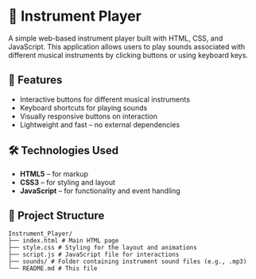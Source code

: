 # 🎵 Instrument Player

A simple web-based instrument player built with HTML, CSS, and JavaScript. This application allows users to play sounds associated with different musical instruments by clicking buttons or using keyboard keys.

## 🚀 Features

- Interactive buttons for different musical instruments
- Keyboard shortcuts for playing sounds
- Visually responsive buttons on interaction
- Lightweight and fast – no external dependencies

## 🛠️ Technologies Used

- **HTML5** – for markup  
- **CSS3** – for styling and layout  
- **JavaScript** – for functionality and event handling  

## 📂 Project Structure

```
Instrument_Player/
├── index.html # Main HTML page
├── style.css # Styling for the layout and animations
├── script.js # JavaScript file for interactions
├── sounds/ # Folder containing instrument sound files (e.g., .mp3)
└── README.md # This file
```
